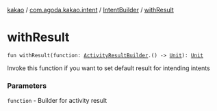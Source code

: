 [kakao](../../index.md) / [com.agoda.kakao.intent](../index.md) / [IntentBuilder](index.md) / [withResult](./with-result.md)

# withResult

`fun withResult(function: `[`ActivityResultBuilder`](../-activity-result-builder/index.md)`.() -> `[`Unit`](https://kotlinlang.org/api/latest/jvm/stdlib/kotlin/-unit/index.html)`): `[`Unit`](https://kotlinlang.org/api/latest/jvm/stdlib/kotlin/-unit/index.html)

Invoke this function if you want to set default result for intending intents

### Parameters

`function` - Builder for activity result